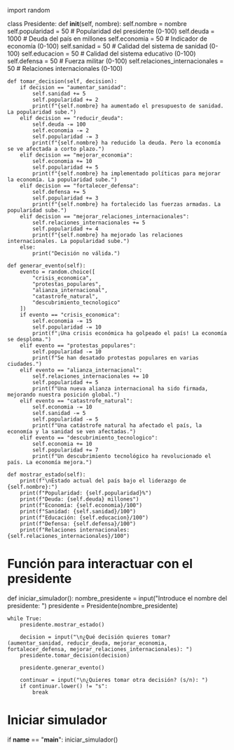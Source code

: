 import random

class Presidente:
    def __init__(self, nombre):
        self.nombre = nombre
        self.popularidad = 50  # Popularidad del presidente (0-100)
        self.deuda = 1000  # Deuda del país en millones
        self.economia = 50  # Indicador de economía (0-100)
        self.sanidad = 50  # Calidad del sistema de sanidad (0-100)
        self.educacion = 50  # Calidad del sistema educativo (0-100)
        self.defensa = 50  # Fuerza militar (0-100)
        self.relaciones_internacionales = 50  # Relaciones internacionales (0-100)

    def tomar_decision(self, decision):
        if decision == "aumentar_sanidad":
            self.sanidad += 5
            self.popularidad += 2
            print(f"{self.nombre} ha aumentado el presupuesto de sanidad. La popularidad sube.")
        elif decision == "reducir_deuda":
            self.deuda -= 100
            self.economia -= 2
            self.popularidad -= 3
            print(f"{self.nombre} ha reducido la deuda. Pero la economía se ve afectada a corto plazo.")
        elif decision == "mejorar_economia":
            self.economia += 10
            self.popularidad += 5
            print(f"{self.nombre} ha implementado políticas para mejorar la economía. La popularidad sube.")
        elif decision == "fortalecer_defensa":
            self.defensa += 5
            self.popularidad += 3
            print(f"{self.nombre} ha fortalecido las fuerzas armadas. La popularidad sube.")
        elif decision == "mejorar_relaciones_internacionales":
            self.relaciones_internacionales += 5
            self.popularidad += 4
            print(f"{self.nombre} ha mejorado las relaciones internacionales. La popularidad sube.")
        else:
            print("Decisión no válida.")

    def generar_evento(self):
        evento = random.choice([
            "crisis_economica", 
            "protestas_populares", 
            "alianza_internacional", 
            "catastrofe_natural",
            "descubrimiento_tecnologico"
        ])
        if evento == "crisis_economica":
            self.economia -= 15
            self.popularidad -= 10
            print(f"¡Una crisis económica ha golpeado el país! La economía se desploma.")
        elif evento == "protestas_populares":
            self.popularidad -= 10
            print(f"Se han desatado protestas populares en varias ciudades.")
        elif evento == "alianza_internacional":
            self.relaciones_internacionales += 10
            self.popularidad += 5
            print(f"Una nueva alianza internacional ha sido firmada, mejorando nuestra posición global.")
        elif evento == "catastrofe_natural":
            self.economia -= 10
            self.sanidad -= 5
            self.popularidad -= 5
            print(f"Una catástrofe natural ha afectado el país, la economía y la sanidad se ven afectadas.")
        elif evento == "descubrimiento_tecnologico":
            self.economia += 10
            self.popularidad += 7
            print(f"Un descubrimiento tecnológico ha revolucionado el país. La economía mejora.")

    def mostrar_estado(self):
        print(f"\nEstado actual del país bajo el liderazgo de {self.nombre}:")
        print(f"Popularidad: {self.popularidad}%")
        print(f"Deuda: {self.deuda} millones")
        print(f"Economía: {self.economia}/100")
        print(f"Sanidad: {self.sanidad}/100")
        print(f"Educación: {self.educacion}/100")
        print(f"Defensa: {self.defensa}/100")
        print(f"Relaciones internacionales: {self.relaciones_internacionales}/100")

# Función para interactuar con el presidente
def iniciar_simulador():
    nombre_presidente = input("Introduce el nombre del presidente: ")
    presidente = Presidente(nombre_presidente)
    
    while True:
        presidente.mostrar_estado()
        
        decision = input("\n¿Qué decisión quieres tomar? (aumentar_sanidad, reducir_deuda, mejorar_economia, fortalecer_defensa, mejorar_relaciones_internacionales): ")
        presidente.tomar_decision(decision)
        
        presidente.generar_evento()
        
        continuar = input("\n¿Quieres tomar otra decisión? (s/n): ")
        if continuar.lower() != "s":
            break

# Iniciar simulador
if __name__ == "__main__":
    iniciar_simulador()
